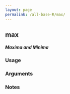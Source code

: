 ```yaml
---
layout: page
permalink: /all-base-R/max/
---
```


## __max__

#### _Maxima and Minima_

### Usage

### Arguments

### Notes
